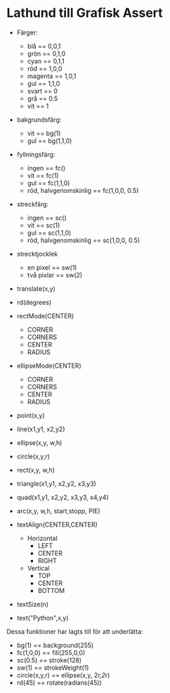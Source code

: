 # Lathund till Grafisk Assert

* Färger:    
  * blå == 0,0,1
  * grön == 0,1,0
  * cyan == 0,1,1
  * röd == 1,0,0
  * magenta == 1,0,1
  * gul == 1,1,0
  * svart == 0
  * grå == 0.5
  * vit == 1  

* bakgrundsfärg:  
  * vit == bg(1)    
  * gul == bg(1,1,0)       
* fyllningsfärg:
  * ingen == fc()   
  * vit == fc(1)  
  * gul == fc(1,1,0)  
  * röd, halvgenomskinlig == fc(1,0,0, 0.5)    
* streckfärg:
  * ingen == sc()
  * vit == sc(1)
  * gul == sc(1,1,0)      
  * röd, halvgenomskinlig == sc(1,0,0, 0.5)
* strecktjocklek  
  * en pixel == sw(1)                                 
  * två pixlar == sw(2)                                 

* translate(x,y)
* rd(degrees)
* rectMode(CENTER)
  * CORNER
  * CORNERS
  * CENTER
  * RADIUS
* ellipseMode(CENTER)
  * CORNER
  * CORNERS
  * CENTER
  * RADIUS

* point(x,y)
* line(x1,y1, x2,y2)  
* ellipse(x,y, w,h)
* circle(x,y,r)                                              
* rect(x,y, w,h)
* triangle(x1,y1, x2,y2, x3,y3)
* quad(x1,y1, x2,y2, x3,y3, x4,y4)
* arc(x,y, w,h, start,stopp, PIE)  

* textAlign(CENTER,CENTER)
  * Horizontal
    * LEFT
    * CENTER
    * RIGHT
  * Vertical
    * TOP
    * CENTER
    * BOTTOM
* textSize(n)
* text("Python",x,y)

Dessa funktioner har lagts till för att underlätta:

  * bg(1) == background(255) 
  * fc(1,0,0) == fill(255,0,0)
  * sc(0.5) == stroke(128)
  * sw(1) == strokeWeight(1)
  * circle(x,y,r) == ellipse(x,y, 2*r,2*r)
  * rd(45) == rotate(radians(45))